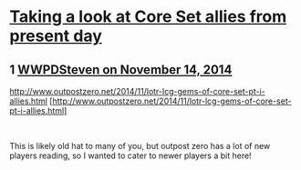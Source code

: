 # [Taking a look at Core Set allies from present day](https://community.fantasyflightgames.com/topic/127101-taking-a-look-at-core-set-allies-from-present-day/)

## 1 [WWPDSteven on November 14, 2014](https://community.fantasyflightgames.com/topic/127101-taking-a-look-at-core-set-allies-from-present-day/?do=findComment&comment=1334324)

http://www.outpostzero.net/2014/11/lotr-lcg-gems-of-core-set-pt-i-allies.html [http://www.outpostzero.net/2014/11/lotr-lcg-gems-of-core-set-pt-i-allies.html]

 

This is likely old hat to many of you, but outpost zero has a lot of new players reading, so I wanted to cater to newer players a bit here!

